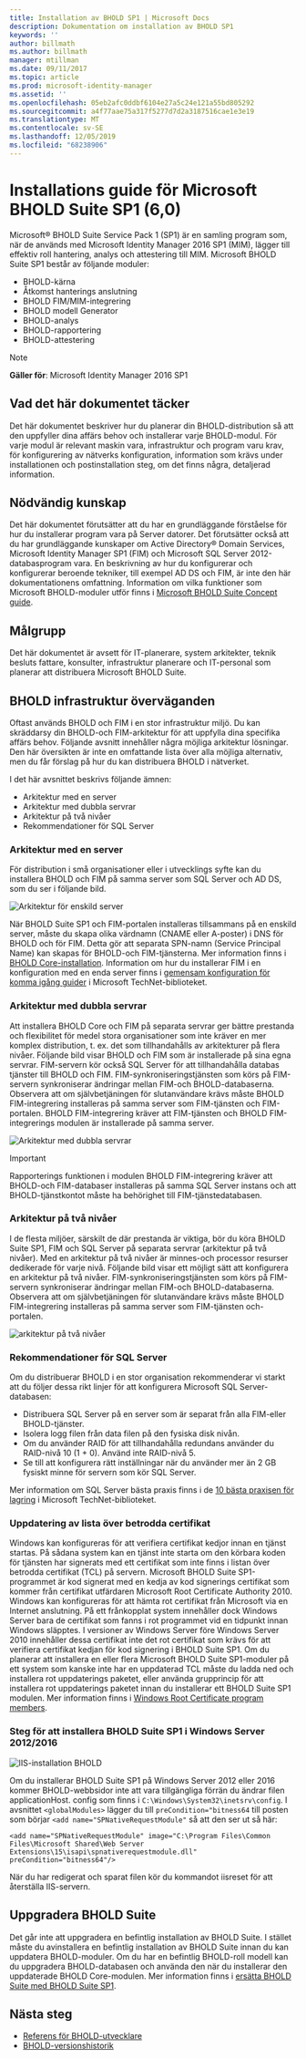 ```yaml
---
title: Installation av BHOLD SP1 | Microsoft Docs
description: Dokumentation om installation av BHOLD SP1
keywords: ''
author: billmath
ms.author: billmath
manager: mtillman
ms.date: 09/11/2017
ms.topic: article
ms.prod: microsoft-identity-manager
ms.assetid: ''
ms.openlocfilehash: 05eb2afc0ddbf6104e27a5c24e121a55bd805292
ms.sourcegitcommit: a4f77aae75a317f5277d7d2a3187516cae1e3e19
ms.translationtype: MT
ms.contentlocale: sv-SE
ms.lasthandoff: 12/05/2019
ms.locfileid: "68238906"
---
```

# <a name="microsoft-bhold-suite-sp1-60-installation-guide"></a>Installations guide för Microsoft BHOLD Suite SP1 (6,0)

Microsoft® BHOLD Suite Service Pack 1 (SP1) är en samling program som, när de används med Microsoft Identity Manager 2016 SP1 (MIM), lägger till effektiv roll hantering, analys och attestering till MIM. Microsoft BHOLD Suite SP1 består av följande moduler:

- BHOLD-kärna
- Åtkomst hanterings anslutning
- BHOLD FIM/MIM-integrering
- BHOLD modell Generator
- BHOLD-analys
- BHOLD-rapportering
- BHOLD-attestering


> [!NOTE]
> **Gäller för**: Microsoft Identity Manager 2016 SP1

## <a name="what-this-document-covers"></a>Vad det här dokumentet täcker

Det här dokumentet beskriver hur du planerar din BHOLD-distribution så att den uppfyller dina affärs behov och installerar varje BHOLD-modul. För varje modul är relevant maskin vara, infrastruktur och program varu krav, för konfigurering av nätverks konfiguration, information som krävs under installationen och postinstallation steg, om det finns några, detaljerad information.

## <a name="pre-requisite-knowledge"></a>Nödvändig kunskap

Det här dokumentet förutsätter att du har en grundläggande förståelse för hur du installerar program vara på Server datorer. Det förutsätter också att du har grundläggande kunskaper om Active Directory® Domain Services, Microsoft Identity Manager SP1 (FIM) och Microsoft SQL Server 2012-databasprogram vara. En beskrivning av hur du konfigurerar och konfigurerar beroende tekniker, till exempel AD DS och FIM, är inte den här dokumentationens omfattning. Information om vilka funktioner som Microsoft BHOLD-moduler utför finns i [Microsoft BHOLD Suite Concept guide](https://technet.microsoft.com/library/jj134102(v=ws.10).aspx).

## <a name="audience"></a>Målgrupp

Det här dokumentet är avsett för IT-planerare, system arkitekter, teknik besluts fattare, konsulter, infrastruktur planerare och IT-personal som planerar att distribuera Microsoft BHOLD Suite.

## <a name="bhold-infrastructure-considerations"></a>BHOLD infrastruktur överväganden

Oftast används BHOLD och FIM i en stor infrastruktur miljö. Du kan skräddarsy din BHOLD-och FIM-arkitektur för att uppfylla dina specifika affärs behov. Följande avsnitt innehåller några möjliga arkitektur lösningar. Den här översikten är inte en omfattande lista över alla möjliga alternativ, men du får förslag på hur du kan distribuera BHOLD i nätverket.
 
I det här avsnittet beskrivs följande ämnen:

- Arkitektur med en server
- Arkitektur med dubbla servrar
- Arkitektur på två nivåer
- Rekommendationer för SQL Server

### <a name="single-server-architecture"></a>Arkitektur med en server

För distribution i små organisationer eller i utvecklings syfte kan du installera BHOLD och FIM på samma server som SQL Server och AD DS, som du ser i följande bild.
 
![Arkitektur för enskild server](media/bhold-installation-guide/single.png)

När BHOLD Suite SP1 och FIM-portalen installeras tillsammans på en enskild server, måste du skapa olika värdnamn (CNAME eller A-poster) i DNS för BHOLD och för FIM. Detta gör att separata SPN-namn (Service Principal Name) kan skapas för BHOLD-och FIM-tjänsterna. Mer information finns i [BHOLD Core-installation](https://technet.microsoft.com/library/jj134095(v=ws.10).aspx).
Information om hur du installerar FIM i en konfiguration med en enda server finns i [gemensam konfiguration för komma igång guider](https://technet.microsoft.com/library/ff575965.aspx) i Microsoft TechNet-biblioteket.

### <a name="dual-server-architecture"></a>Arkitektur med dubbla servrar

Att installera BHOLD Core och FIM på separata servrar ger bättre prestanda och flexibilitet för medel stora organisationer som inte kräver en mer komplex distribution, t. ex. det som tillhandahålls av arkitekturer på flera nivåer. Följande bild visar BHOLD och FIM som är installerade på sina egna servrar. FIM-servern kör också SQL Server för att tillhandahålla databas tjänster till BHOLD och FIM. FIM-synkroniseringstjänsten som körs på FIM-servern synkroniserar ändringar mellan FIM-och BHOLD-databaserna. Observera att om självbetjäningen för slutanvändare krävs måste BHOLD FIM-integrering installeras på samma server som FIM-tjänsten och FIM-portalen. BHOLD FIM-integrering kräver att FIM-tjänsten och BHOLD FIM-integrerings modulen är installerade på samma server.

![Arkitektur med dubbla servrar](media/bhold-installation-guide/dual.png)

> [!IMPORTANT]
> Rapporterings funktionen i modulen BHOLD FIM-integrering kräver att BHOLD-och FIM-databaser installeras på samma SQL Server instans och att BHOLD-tjänstkontot måste ha behörighet till FIM-tjänstedatabasen.

### <a name="two-tier-architecture"></a>Arkitektur på två nivåer

I de flesta miljöer, särskilt de där prestanda är viktiga, bör du köra BHOLD Suite SP1, FIM och SQL Server på separata servrar (arkitektur på två nivåer). Med en arkitektur på två nivåer är minnes-och processor resurser dedikerade för varje nivå. Följande bild visar ett möjligt sätt att konfigurera en arkitektur på två nivåer. FIM-synkroniseringstjänsten som körs på FIM-servern synkroniserar ändringar mellan FIM-och BHOLD-databaserna. Observera att om självbetjäningen för slutanvändare krävs måste BHOLD FIM-integrering installeras på samma server som FIM-tjänsten och-portalen.

![arkitektur på två nivåer](media/bhold-installation-guide/two-tier.png)

### <a name="sql-server-recommendations"></a>Rekommendationer för SQL Server

Om du distribuerar BHOLD i en stor organisation rekommenderar vi starkt att du följer dessa rikt linjer för att konfigurera Microsoft SQL Server-databasen:

- Distribuera SQL Server på en server som är separat från alla FIM-eller BHOLD-tjänster.
- Isolera logg filen från data filen på den fysiska disk nivån.
- Om du använder RAID för att tillhandahålla redundans använder du RAID-nivå 10 (1 + 0). Använd inte RAID-nivå 5.
- Se till att konfigurera rätt inställningar när du använder mer än 2 GB fysiskt minne för servern som kör SQL Server.

Mer information om SQL Server bästa praxis finns i de [10 bästa praxisen för lagring](https://www.microsoft.com/technet/prodtechnol/sql/bestpractice/storage-top-10.mspx) i Microsoft TechNet-biblioteket.

### <a name="trusted-certificates-list-update"></a>Uppdatering av lista över betrodda certifikat

Windows kan konfigureras för att verifiera certifikat kedjor innan en tjänst startas. På sådana system kan en tjänst inte starta om den körbara koden för tjänsten har signerats med ett certifikat som inte finns i listan över betrodda certifikat (TCL) på servern. Microsoft BHOLD Suite SP1-programmet är kod signerat med en kedja av kod signerings certifikat som kommer från certifikat utfärdaren Microsoft Root Certificate Authority 2010.
Windows kan konfigureras för att hämta rot certifikat från Microsoft via en Internet anslutning. På ett frånkopplat system innehåller dock Windows Server bara de certifikat som fanns i rot programmet vid en tidpunkt innan Windows släpptes. I versioner av Windows Server före Windows Server 2010 innehåller dessa certifikat inte det rot certifikat som krävs för att verifiera certifikat kedjan för kod signering i BHOLD Suite SP1. Om du planerar att installera en eller flera Microsoft BHOLD Suite SP1-moduler på ett system som kanske inte har en uppdaterad TCL måste du ladda ned och installera rot uppdaterings paketet, eller använda grupprincip för att installera rot uppdaterings paketet innan du installerar ett BHOLD Suite SP1 modulen. Mer information finns i [Windows Root Certificate program members](http://support.microsoft.com/kb/931125).

### <a name="installing-bhold-suite-sp1-on-windows-server-20122016-required-step"></a>Steg för att installera BHOLD Suite SP1 i Windows Server 2012/2016 

![IIS-installation BHOLD](media/bhold-installation-guide/iis-install-bhold.png)

Om du installerar BHOLD Suite SP1 på Windows Server 2012 eller 2016 kommer BHOLD-webbsidor inte att vara tillgängliga förrän du ändrar filen applicationHost. config som finns i ```C:\Windows\System32\inetsrv\config```. I avsnittet ```<globalModules>``` lägger du till ```preCondition="bitness64``` till posten som börjar ```<add name="SPNativeRequestModule"``` så att den ser ut så här:

```<add name="SPNativeRequestModule" image="C:\Program Files\Common Files\Microsoft Shared\Web Server Extensions\15\isapi\spnativerequestmodule.dll" preCondition="bitness64"/>```

När du har redigerat och sparat filen kör du kommandot iisreset för att återställa IIS-servern.


## <a name="upgrading-bhold-suite"></a>Uppgradera BHOLD Suite

Det går inte att uppgradera en befintlig installation av BHOLD Suite. I stället måste du avinstallera en befintlig installation av BHOLD Suite innan du kan uppdatera BHOLD-moduler. Om du har en befintlig BHOLD-roll modell kan du uppgradera BHOLD-databasen och använda den när du installerar den uppdaterade BHOLD Core-modulen. Mer information finns i [ersätta BHOLD Suite med BHOLD Suite SP1](https://technet.microsoft.com/library/jj874043(v=ws.10).aspx).


## <a name="next-steps"></a>Nästa steg

- [Referens för BHOLD-utvecklare](../reference/mim2016-bhold-developer-reference.md)
- [BHOLD-versionshistorik](../reference/version-bhold-history.md)

